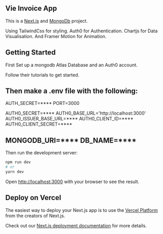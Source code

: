 ## Vie Invoice App

This is a [Next.js](https://nextjs.org/) and [MongoDb](https://www.mongodb.com/) project.


Using TailwindCss for styling.
Auth0 for Authentication.
Chartjs for Data Visualisation.
And Framer Motion for Animation.

## Getting Started

First Set up a mongodb Atlas Database and an Auth0 account.

Follow their tutorials to get started.

Then make a .env file with the following:
-------------------------------------------
AUTH_SECRET=****
PORT=3000

AUTH0_SECRET=****
AUTH0_BASE_URL='http://localhost:3000'
AUTH0_ISSUER_BASE_URL=****
AUTH0_CLIENT_ID=****
AUTH0_CLIENT_SECRET=****

MONGODB_URI=****
DB_NAME=****
-------------------------------------------

Then run the development server:

```bash
npm run dev
# or
yarn dev
```

Open [http://localhost:3000](http://localhost:3000) with your browser to see the result.

## Deploy on Vercel

The easiest way to deploy your Next.js app is to use the [Vercel Platform](https://vercel.com/new?utm_medium=default-template&filter=next.js&utm_source=create-next-app&utm_campaign=create-next-app-readme) from the creators of Next.js.

Check out our [Next.js deployment documentation](https://nextjs.org/docs/deployment) for more details.

